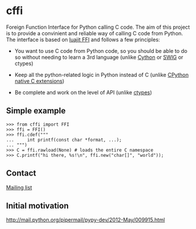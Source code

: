 cffi
====

Foreign Function Interface for Python calling C code. The aim of this project
is to provide a convinient and reliable way of calling C code from Python.
The interface is based on [luajit FFI](http://luajit.org/ext_ffi.html) and follows a few principles:

* You want to use C code from Python code, so you should be able to do so
  without needing to learn a 3rd language
  (unlike [Cython](http://www.cython.org) or [SWIG](http://www.swig.org/) or ctypes)

* Keep all the python-related logic in Python instead of C (unlike
  [CPython native C extensions](http://docs.python.org/extending/extending.html))

* Be complete and work on the level of API (unlike [ctypes](http://docs.python.org/library/ctypes.html))

Simple example
--------------

    >>> from cffi import FFI
    >>> ffi = FFI()
    >>> ffi.cdef("""
    ...     int printf(const char *format, ...);
    ... """)
    >>> C = ffi.rawload(None) # loads the entire C namespace
    >>> C.printf("hi there, %s!\n", ffi.new("char[]", "world"));

Contact
-------

[Mailing list](https://groups.google.com/forum/#!forum/python-cffi)


Initial motivation
------------------

http://mail.python.org/pipermail/pypy-dev/2012-May/009915.html

